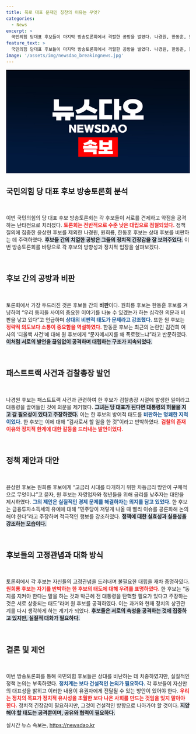 ```yaml
---
title: 폭로 대표 문재인 칭찬의 이유는 무엇?
categories:
  - News
excerpt: >
  국민의힘 당대표 후보들이 마지막 방송토론회에서 격렬한 공방을 벌였다. 나경원, 한동훈, 원희룡 후보는 서로의 약점을 공격하며 논란을 일으켰고, 한 후보의 비판이 이어졌다. 이 과정에서 자극적인 주장과 정치적 반응이 쏟아져 긴장감을 높였다.
feature_text: >
  국민의힘 당대표 후보들이 마지막 방송토론회에서 격렬한 공방을 벌였다. 나경원, 한동훈, 원희룡 후보는 서로의 약점을 공격하며 논란을 일으켰고, 한 후보의 비판이 이어졌다. 이 과정에서 자극적인 주장과 정치적 반응이 쏟아져 긴장감을 높였다.
image: '/assets/img/newsdao_breakingnews.jpg'
---
```


<p><img src="/assets/img/newsdao_breakingnews.jpg" alt="pcversion 속보" /></p>

<h2 data-ke-size="size26">국민의힘 당 대표 후보 방송토론회 분석</h2>

<p data-ke-size="size16">&nbsp;</p>

<p>이번 국민의힘의 당 대표 후보 방송토론회는 각 후보들이 서로를 견제하고 약점을 공격하는 난타전으로 치러졌다. <b><span style="color: #ee2323;">토론회는 전반적으로 수준 낮은 대립으로 점철되었다.</span></b> 정책 질의에 집중한 윤상현 후보를 제외한 나경원, 원희룡, 한동훈 후보는 상대 후보를 비판하는 데 주력하였다. <b><span style="background-color: #21538527;">후보들 간의 치열한 공방은 그들의 정치적 긴장감을 잘 보여주었다.</span></b> 이번 방송토론회를 바탕으로 각 후보의 방향성과 정치적 입장을 살펴보겠다. </p>

<p data-ke-size="size16">&nbsp;</p>

<h2 data-ke-size="size26">후보 간의 공방과 비판</h2>

<p data-ke-size="size16">&nbsp;</p>

<p>토론회에서 가장 두드러진 것은 후보들 간의 <b>비판</b>이다. 원희룡 후보는 한동훈 후보를 겨냥하여 “우리 동지들 사이의 중요한 이야기를 나눌 수 있겠는가 하는 심각한 의문과 비판을 낳고 있다”고 언급하며 <b><span style="color: #1a5490;">상대의 비판적 태도가 문제라고 강조했다.</span></b> 또한 원 후보는 <b><span style="color: #ee2323;">정략적 의도보다 소통이 중요함을 역설하였다.</span></b> 한동훈 후보는 최근의 논란인 김건희 여사의 ‘디올백 사건’에 대해 원 후보에게 “문자메시지를 왜 폭로했느냐”라고 반문하였다. <b><span style="background-color: #21538527;">이처럼 서로의 발언을 끊임없이 공격하며 대립하는 구조가 지속되었다.</span></b></p>

<p data-ke-size="size16">&nbsp;</p>

<h2 data-ke-size="size26">패스트트랙 사건과 검찰총장 발언</h2>

<p data-ke-size="size16">&nbsp;</p>

<p>나경원 후보는 패스트트랙 사건과 관련하여 한 후보가 검찰총장 시절에 발생한 일이라고 대통령을 끌어들인 것에 의문을 제기했다. <b><span style="background-color: #21538527;">그녀는 당 대표가 된다면 대통령의 허물을 지고 갈 필요성이 있다고 주장하였다.</span></b> 이는 한 후보의 방어적 태도를 <b><span style="color: #1a5490;">비판하는 명쾌한 지적이었다.</span></b> 한 후보는 이에 대해 “검사로서 할 일을 한 것”이라고 반박하였다. <b><span style="color: #ee2323;">검찰의 존재 이유와 정치적 한계에 대한 갈등을 드러내는 발언이었다.</span></b></p>

<p data-ke-size="size16">&nbsp;</p>

<h2 data-ke-size="size26">정책 제안과 대안</h2>

<p data-ke-size="size16">&nbsp;</p>

<p>윤상현 후보는 원희룡 후보에게 “고금리 시대를 타개하기 위한 차등금리 방안이 구체적으로 무엇이냐”고 묻자, 원 후보는 자영업자와 청년들을 위해 금리를 낮추자는 대안을 제시하였다. <b><span style="color: #1a5490;">그의 제안은 실질적인 경제 문제를 해결하자는 의지를 담고 있었다.</span></b> 한 후보는 금융투자소득세의 유예에 대해 “민주당이 저렇게 나올 때 빨리 이슈를 공론화해 논의해야 한다”라고 주장하며 적극적인 행보를 강조하였다. <b><span style="background-color: #21538527;">정책에 대한 실효성과 실용성을 강조하는 모습이다.</span></b></p>

<p data-ke-size="size16">&nbsp;</p>

<h2 data-ke-size="size26">후보들의 고정관념과 대화 방식</h2>

<p data-ke-size="size16">&nbsp;</p>

<p>토론회에서 각 후보는 자신들의 고정관념을 드러내며 불필요한 대립을 재차 증명하였다. <b><span style="color: #ee2323;">원희룡 후보는 자기를 반박하는 한 후보의 태도에 대해 우려를 표명하였다.</span></b> 한 후보는 “동지를 지켜야 한다는 말을 하는 것과 박근혜 전 대통령을 탄핵할 필요가 있다고 주장하는 것은 서로 상충되는 태도”라며 원 후보를 공격하였다. 이는 과거와 현재 정치의 상관관계를 다시 생각하게 하는 계기가 되었다. <b><span style="background-color: #21538527;">후보들은 서로의 속성을 공격하는 것에 집중하고 있지만, 실질적 대화가 필요하다.</span></b></p>

<p data-ke-size="size16">&nbsp;</p>

<h2 data-ke-size="size26">결론 및 제언</h2>

<p data-ke-size="size16">&nbsp;</p>

<p>이번 방송토론회를 통해 국민의힘 후보들은 상대를 비난하는 데 치중하였지만, 실질적인 정책 논의는 부족하였다. <b><span style="color: #1a5490;">정치계는 보다 건설적인 논의가 필요하다.</span></b> 각 후보들이 자신만의 대표성을 밝히고 이러한 내용이 유권자에게 전달될 수 있는 방안이 있어야 한다. <b><span style="color: #ee2323;">우리는 정치의 목표가 정치적 유사성을 초월한 보다 나은 사회를 만드는 것임을 잊지 말아야 한다.</span></b> 정치적 긴장감이 필요하지만, 그것이 건설적인 방향으로 나아가야 할 것이다. <b><span style="background-color: #21538527;">지양해야 할 태도는 공격뿐이며, 공유와 협력이 필요하다.</span></b></p>
실시간 뉴스 속보는, <a href="https://newsdao.kr" rel="dofollow">https://newsdao.kr</a>


